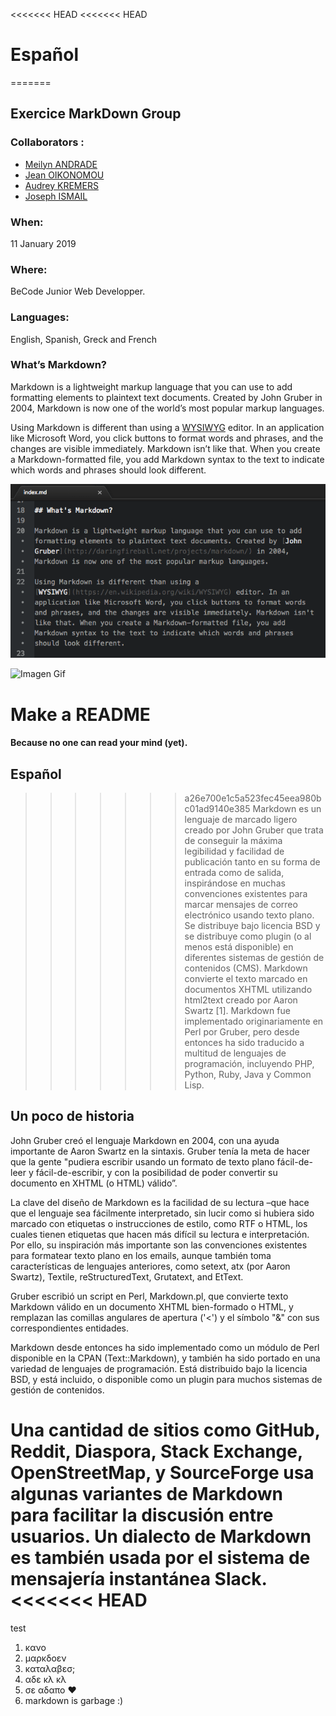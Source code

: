<<<<<<< HEAD
<<<<<<< HEAD
# Español
=======
## Exercice MarkDown Group

### Collaborators :
* [Meilyn ANDRADE](github.io/Meilyn)
* [Jean OIKONOMOU](https://github.com/Jean-OIKONOMOU)
* [Audrey KREMERS](https://github.com/AudreyKremers)
* [Joseph ISMAIL](https://github.com/Fesouille)

### When:
11 January 2019

### Where:
BeCode Junior Web Developper.

### Languages:
English, Spanish, Greck and French

### What’s Markdown?
Markdown is a lightweight markup language that you can use to add formatting elements to plaintext text documents. Created by John Gruber in 2004, Markdown is now one of the world’s most popular markup languages.

Using Markdown is different than using a [WYSIWYG](https://en.wikipedia.org/wiki/WYSIWYG) editor. In an application like Microsoft Word, you click buttons to format words and phrases, and the changes are visible immediately. Markdown isn’t like that. When you create a Markdown-formatted file, you add Markdown syntax to the text to indicate which words and phrases should look different.


![Imagen Statique](statique-imagen.png)

![Imagen Gif](https://media.giphy.com/media/JmaC9146U81B6/giphy.gif)

# Make a README
#### Because no one can read your mind (yet).
## Español
>>>>>>> a26e700e1c5a523fec45eea980bc01ad9140e385
Markdown es un lenguaje de marcado ligero creado por John Gruber que trata de conseguir la máxima legibilidad y facilidad de publicación tanto en su forma de entrada como de salida, inspirándose en muchas convenciones existentes para marcar mensajes de correo electrónico usando texto plano. Se distribuye bajo licencia BSD y se distribuye como plugin (o al menos está disponible) en diferentes sistemas de gestión de contenidos (CMS). Markdown convierte el texto marcado en documentos XHTML utilizando html2text creado por Aaron Swartz [1]. Markdown fue implementado originariamente en Perl por Gruber, pero desde entonces ha sido traducido a multitud de lenguajes de programación, incluyendo PHP, Python, Ruby, Java y Common Lisp.

## Un poco de historia

John Gruber creó el lenguaje Markdown en 2004, con una ayuda importante de Aaron Swartz en la sintaxis. Gruber tenía la meta de hacer que la gente "pudiera escribir usando un formato de texto plano fácil-de-leer y fácil-de-escribir, y con la posibilidad de poder convertir su documento en XHTML (o HTML) válido”.

La clave del diseño de Markdown es la facilidad de su lectura –que hace que el lenguaje sea fácilmente interpretado, sin lucir como si hubiera sido marcado con etiquetas o instrucciones de estilo, como RTF o HTML, los cuales tienen etiquetas que hacen más difícil su lectura e interpretación. Por ello, su inspiración más importante son las convenciones existentes para formatear texto plano en los emails, aunque también toma características de lenguajes anteriores, como setext, atx (por Aaron Swartz), Textile, reStructuredText, Grutatext, and EtText.

Gruber escribió un script en Perl, Markdown.pl, que convierte texto Markdown válido en un documento XHTML bien-formado o HTML, y remplazan las comillas angulares de apertura ('<') y el símbolo "&" con sus correspondientes entidades.

Markdown desde entonces ha sido implementado como un módulo de Perl disponible en la CPAN (Text::Markdown), y también ha sido portado en una variedad de lenguajes de programación. Está distribuido bajo la licencia BSD, y está incluido, o disponible como un plugin para muchos sistemas de gestión de contenidos.

Una cantidad de sitios como GitHub, Reddit, Diaspora, Stack Exchange, OpenStreetMap, y SourceForge usa algunas variantes de Markdown para facilitar la discusión entre usuarios. Un dialecto de Markdown es también usada por el sistema de mensajería instantánea Slack.
<<<<<<< HEAD
=======
test
1. κανο
2. μαρκδοεν
3. καταλαβεσ;
4. αδε κλ κλ
5. σε αδαπο ❤
6. markdown is garbage :)
